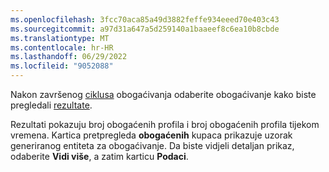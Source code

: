 ```yaml
---
ms.openlocfilehash: 3fcc70aca85a49d3882feffe934eeed70e403c43
ms.sourcegitcommit: a97d31a647a5d259140a1baaeef8c6ea10b8cbde
ms.translationtype: MT
ms.contentlocale: hr-HR
ms.lasthandoff: 06/29/2022
ms.locfileid: "9052088"
---
```

Nakon završenog [ciklusa](../enrichment-hub.md#run-or-refresh-enrichments) obogaćivanja odaberite obogaćivanje kako biste pregledali [rezultate](../enrichment-hub.md#view-enrichment-results). 

Rezultati pokazuju broj obogaćenih profila i broj obogaćenih profila tijekom vremena. Kartica pretpregleda **obogaćenih** kupaca prikazuje uzorak generiranog entiteta za obogaćivanje. Da biste vidjeli detaljan prikaz, odaberite **Vidi više**, a zatim karticu **Podaci**.
